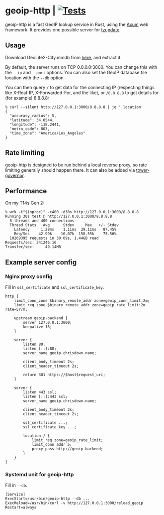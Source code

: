 # geoip-http | [![Tests](https://img.shields.io/github/actions/workflow/status/cdown/geoip-http/ci.yml?branch=master)](https://github.com/cdown/geoip-http/actions?query=branch%3Amaster)

geoip-http is a fast GeoIP lookup service in Rust, using the
[Axum](https://docs.rs/axum/latest/axum/) web framework. It provides one
possible server for [tzupdate](https://github.com/cdown/tzupdate).

## Usage

Download GeoLite2-City.mmdb from
[here](https://dev.maxmind.com/geoip/geolite2-free-geolocation-data/), and
extract it.

By default, the server runs on TCP 0.0.0.0:3000. You can change this with the
`--ip` and `--port` options. You can also set the GeoIP database file location
with the `--db` option.

You can then query `/` to get data for the connecting IP (respecting things
like X-Real-IP, X-Forwarded-For, and the like), or `/8.8.8.8` to get details
for (for example) 8.8.8.8:

```
% curl --silent http://127.0.0.1:3000/8.8.8.8 | jq '.location'
{
  "accuracy_radius": 5,
  "latitude": 34.0544,
  "longitude": -118.2441,
  "metro_code": 803,
  "time_zone": "America/Los_Angeles"
}
```

## Rate limiting

geoip-http is designed to be run behind a local reverse proxy, so rate limiting
generally should happen there. It can also be added via
[tower-governor](https://github.com/benwis/tower-governor).

## Performance

On my T14s Gen 2:

    % wrk -t"$(nproc)" -c400 -d30s http://127.0.0.1:3000/8.8.8.8
    Running 30s test @ http://127.0.0.1:3000/8.8.8.8
      8 threads and 400 connections
      Thread Stats   Avg      Stdev     Max   +/- Stdev
        Latency     1.28ms    1.11ms  29.11ms   87.45%
        Req/Sec    42.99k    10.07k  158.55k    75.56%
      10269395 requests in 30.09s, 1.44GB read
    Requests/sec: 341246.16
    Transfer/sec:     49.14MB

## Example server config

### Nginx proxy config

Fill in `ssl_certificate` and `ssl_certificate_key`.

```
http {
    limit_conn_zone $binary_remote_addr zone=geoip_conn_limit:2m;
    limit_req_zone $binary_remote_addr zone=geoip_rate_limit:2m rate=5r/m;

    upstream geoip-backend {
        server 127.0.0.1:3000;
        keepalive 16;
    }

    server {
        listen 80;
        listen [::]:80;
        server_name geoip.chrisdown.name;

        client_body_timeout 2s;
        client_header_timeout 2s;

        return 301 https://$host$request_uri;
    }

    server {
        listen 443 ssl;
        listen [::]:443 ssl;
        server_name geoip.chrisdown.name;

        client_body_timeout 2s;
        client_header_timeout 2s;

        ssl_certificate ...;
        ssl_certificate_key ...;

        location / {
            limit_req zone=geoip_rate_limit;
            limit_conn addr 5;
            proxy_pass http://geoip-backend;
        }
    }
}
```

### Systemd unit for geoip-http

Fill in `--db`.

```
[Service]
ExecStart=/usr/bin/geoip-http --db ...
ExecReload=/usr/bin/curl -v http://127.0.0.1:3000/reload_geoip
Restart=always
```
